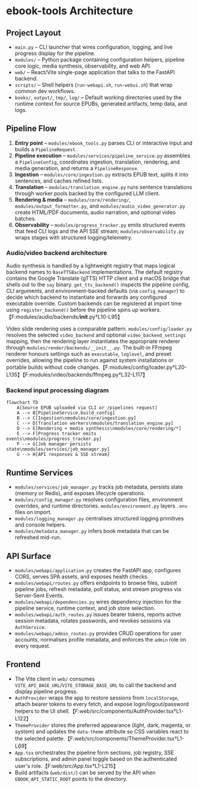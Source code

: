 # ebook-tools Architecture

## Project Layout
- `main.py` – CLI launcher that wires configuration, logging, and live progress display for the pipeline.
- `modules/` – Python package containing configuration helpers, pipeline core logic, media synthesis, observability, and web API.
- `web/` – React/Vite single-page application that talks to the FastAPI backend.
- `scripts/` – Shell helpers (`run-webapi.sh`, `run-webui.sh`) that wrap common dev workflows.
- `books/`, `output/`, `tmp/`, `log/` – Default working directories used by the runtime context for source EPUBs, generated artifacts, temp data, and logs.

## Pipeline Flow
1. **Entry point** – `modules/ebook_tools.py` parses CLI or interactive input and builds a `PipelineRequest`.
2. **Pipeline execution** – `modules/services/pipeline_service.py` assembles a `PipelineConfig`, coordinates ingestion, translation, rendering, and media generation, and returns a `PipelineResponse`.
3. **Ingestion** – `modules/core/ingestion.py` extracts EPUB text, splits it into sentences, and caches refined lists.
4. **Translation** – `modules/translation_engine.py` runs sentence translations through worker pools backed by the configured LLM client.
5. **Rendering & media** – `modules/core/rendering/`, `modules/output_formatter.py`, and `modules/audio_video_generator.py` create HTML/PDF documents, audio narration, and optional video batches.
6. **Observability** – `modules/progress_tracker.py` emits structured events that feed CLI logs and the API SSE stream; `modules/observability.py` wraps stages with structured logging/telemetry.

### Audio/video backend architecture

Audio synthesis is handled by a lightweight registry that maps logical backend
names to `BaseTTSBackend` implementations. The default registry contains the
Google Translate (gTTS) HTTP client and a macOS bridge that shells out to the
`say` binary. `get_tts_backend()` inspects the pipeline config, CLI arguments,
and environment-backed defaults (via `config_manager`) to decide which backend
to instantiate and forwards any configured executable override. Custom backends
can be registered at import time using `register_backend()` before the pipeline
spins up workers.【F:modules/audio/backends/__init__.py†L10-L95】

Video slide rendering uses a comparable pattern. `modules/config/loader.py`
resolves the selected `video_backend` and optional `video_backend_settings`
mapping, then the rendering layer instantiates the appropriate renderer through
`modules/render/backends/__init__.py`. The built-in FFmpeg renderer honours
settings such as `executable`, `loglevel`, and preset overrides, allowing the
pipeline to run against system installations or portable builds without code
changes.【F:modules/config/loader.py†L20-L135】【F:modules/video/backends/ffmpeg.py†L32-L117】

### Backend input processing diagram

```mermaid
flowchart TD
    A[Source EPUB uploaded via CLI or /pipelines request]
    A --> B[PipelineService.build_config]
    B --> C[Ingestion\nmodules/core/ingestion.py]
    C --> D[Translation workers\nmodules/translation_engine.py]
    D --> E[Rendering + media synthesis\nmodules/core/rendering/*]
    E --> F[Progress tracker emits events\nmodules/progress_tracker.py]
    F --> G[Job manager persists state\nmodules/services/job_manager.py]
    G --> H[API responses & SSE stream]
```

## Runtime Services
- `modules/services/job_manager.py` tracks job metadata, persists state (memory or Redis), and exposes lifecycle operations.
- `modules/config_manager.py` resolves configuration files, environment overrides, and runtime directories. `modules/environment.py` layers `.env` files on import.
- `modules/logging_manager.py` centralises structured logging primitives and console helpers.
- `modules/metadata_manager.py` infers book metadata that can be refreshed mid-run.

## API Surface
- `modules/webapi/application.py` creates the FastAPI app, configures CORS, serves SPA assets, and exposes health checks.
- `modules/webapi/routes.py` offers endpoints to browse files, submit pipeline jobs, refresh metadata, poll status, and stream progress via Server-Sent Events.
- `modules/webapi/dependencies.py` wires dependency injection for the pipeline service, runtime context, and job store selection.
- `modules/webapi/auth_routes.py` issues bearer tokens, reports active session metadata, rotates passwords, and revokes sessions via `AuthService`.
- `modules/webapi/admin_routes.py` provides CRUD operations for user accounts, normalises profile metadata, and enforces the `admin` role on every request.

## Frontend
- The Vite client in `web/` consumes `VITE_API_BASE_URL`/`VITE_STORAGE_BASE_URL` to call the backend and display pipeline progress.
- `AuthProvider` wraps the app to restore sessions from `localStorage`, attach bearer tokens to every fetch, and expose login/logout/password helpers to the UI shell.【F:web/src/components/AuthProvider.tsx†L1-L122】
- `ThemeProvider` stores the preferred appearance (light, dark, magenta, or system) and updates the `data-theme` attribute so CSS variables react to the selected palette.【F:web/src/components/ThemeProvider.tsx†L1-L69】
- `App.tsx` orchestrates the pipeline form sections, job registry, SSE subscriptions, and admin panel toggle based on the authenticated user's role.【F:web/src/App.tsx†L1-L215】
- Build artifacts (`web/dist/`) can be served by the API when `EBOOK_API_STATIC_ROOT` points to the directory.

